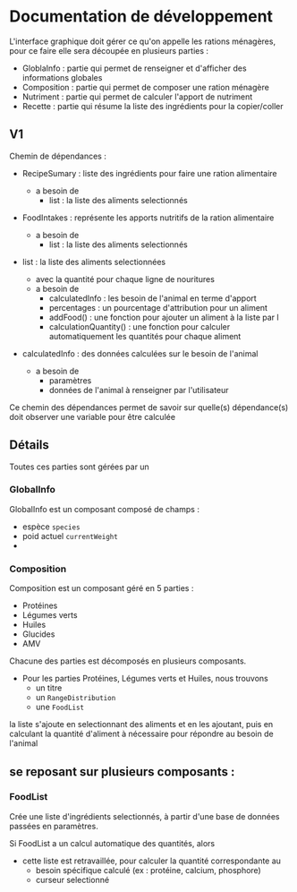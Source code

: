 # Documentation de développement

L'interface graphique doit gérer ce qu'on appelle les rations ménagères, pour ce faire elle sera découpée en plusieurs parties : 
- GloblaInfo : partie qui permet de renseigner et d'afficher des informations globales
- Composition : partie qui permet de composer une ration ménagère
- Nutriment : partie qui permet de calculer l'apport de nutriment
- Recette : partie qui résume la liste des ingrédients pour la copier/coller

## V1

Chemin de dépendances : 
- RecipeSumary : liste des ingrédients pour faire une ration alimentaire
  - a besoin de
    - list : la liste des aliments selectionnés
- FoodIntakes : représente les apports nutritifs de la ration alimentaire
  - a besoin de 
    - list : la liste des aliments selectionnés

- list : la liste des aliments selectionnées
  - avec la quantité pour chaque ligne de nouritures
  - a besoin de
    - calculatedInfo : les besoin de l'animal en terme d'apport
    - percentages : un pourcentage d'attribution pour un aliment
    - addFood() : une fonction pour ajouter un aliment à la liste par l
    - calculationQuantity() : une fonction pour calculer automatiquement les quantités pour chaque aliment

- calculatedInfo : des données calculées sur le besoin de l'animal
  - a besoin de
    - paramètres
    - données de l'animal à renseigner par l'utilisateur

Ce chemin des dépendances permet de savoir sur quelle(s) dépendance(s) doit observer une variable pour être calculée

## Détails

Toutes ces parties sont gérées par un

### GlobalInfo

GlobalInfo est un composant composé de champs :
- espèce `species`
- poid actuel `currentWeight`
- 

### Composition

Composition est un composant géré en 5 parties : 
- Protéines
- Légumes verts
- Huiles
- Glucides
- AMV

Chacune des parties est décomposés en plusieurs composants.
- Pour les parties Protéines, Légumes verts et Huiles, nous trouvons 
  - un titre
  - un `RangeDistribution`
  - une `FoodList` 

la liste s'ajoute en selectionnant des aliments et en les ajoutant, puis en calculant la quantité d'aliment à nécessaire pour répondre au besoin de l'animal

se reposant sur plusieurs composants :
- 


### FoodList

Crée une liste d'ingrédients selectionnés, à partir d'une base de données passées en paramètres.

Si FoodList a un calcul automatique des quantités, alors
- cette liste est retravaillée, pour calculer la quantité correspondante au
  - besoin spécifique calculé (ex : protéine, calcium, phosphore)
  - curseur selectionné